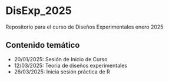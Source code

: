 # DisExp_2025
  
Repositorio para el curso de Diseños Experimentales enero 2025
  
## Contenido temático

- 20/01/2025: Sesión de Inicio de Curso 
- 12/03/2025: Teoria de diseños experimentales
- 26/03/2025: Inicia sesión práctica de R 


